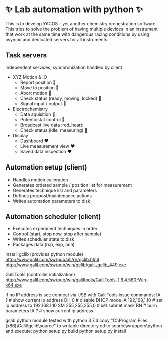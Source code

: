# :sparkles: Lab automation with python :sparkles:
This is to develop YACOS - yet another chemistry orchestration software. This tries to solve the problem of having multiple devices in an instrument that work at the same time with dangerous racing conditions by using asyncio and dedicated servers for all instruments. 
## Task servers
Independent services, synchronization handled by client
- XYZ Motion & IO
  - Report position :green_heart:
  - Move to position :green_heart:
  - Abort motion :green_heart:
  - Check status (ready, moving, locked) :green_heart:
  - Signal input / output :green_heart:
- Electrochemistry
  - Data aquisition :green_heart:
  - Potentiostat control :yellow_heart:
  - Broadcast live data :red_heart:
  - Check status (idle, measuring) :yellow_heart:
- Display
  - Dashboard :heart:
  - Live measurement view :heart:
  - Saved data inspection :heart:
 

## Automation setup (client)
- Handles motion calibration
- Generates ordered sample / position list for measurement
- Generates technique list and parameters
- Defines pre/post/maintenance actions
- Writes automation parameters to disk

## Automation scheduler (client)
- Executes experiment techniques in order
- Control (start, stop now, stop after sample)
- Writes scheduler state to disk
- Packages data (rcp, exp, ana)


Install gclib (provides python module)
http://www.galil.com/sw/pub/all/rn/gclib.html
http://www.galil.com/sw/pub/win/gclib/galil_gclib_449.exe

GalilTools (controller initialization)
http://www.galil.com/sw/pub/win/galiltools/GalilTools-1.6.4.580-Win-x64.exe

If no IP address is set:
    connect via USB with GalilTools
    issue commands:
        IA ? # show current ip address
        DH 0 # disable DHCP mode
        IA 192,168,1,10 # set ip address to 192.168.1.10
        SM 255,255,255,0 # set subnet mask
        BN # burn parameters
        IA ? # show current ip address
        

gclib python module tested with python 3.7.4
    copy "C:\Program Files (x86)\Galil\gclib\source" to writable directory
    cd to source\wrappers\python and execute: 
        python setup.py build
        python setup.py install
